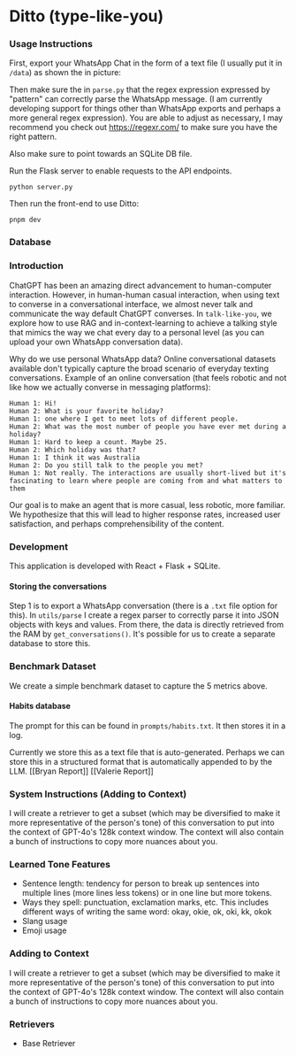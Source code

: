 # Ditto (type-like-you)



### Usage Instructions

First, export your WhatsApp Chat in the form of a text file (I usually put it in `/data`) as shown the in picture: 



Then make sure the in `parse.py` that the regex expression expressed by "pattern" can correctly parse the WhatsApp message. (I am currently developing support for things other than WhatsApp exports and perhaps a more general regex expression). You are able to adjust as necessary, I may recommend you check out https://regexr.com/ to make sure you have the right pattern.

Also make sure to point towards an SQLite DB file. 

Run the Flask server to enable requests to the API endpoints.
```
python server.py
```

Then run the front-end to use Ditto:
```
pnpm dev
```


### Database

### Introduction
ChatGPT has been an amazing direct advancement to human-computer interaction. However, in human-human casual interaction, when using text to converse in a conversational interface, we almost never talk and communicate the way default ChatGPT converses. In `talk-like-you`, we explore how to use RAG and in-context-learning to achieve a talking style that mimics the way we chat every day to a personal level (as you can upload your own WhatsApp conversation data). 

Why do we use personal WhatsApp data? Online conversational datasets available don't typically capture the broad scenario of everyday texting conversations. Example of an online conversation (that feels robotic and not like how we actually converse in messaging platforms): 

```
Human 1: Hi! 
Human 2: What is your favorite holiday? 
Human 1: one where I get to meet lots of different people. 
Human 2: What was the most number of people you have ever met during a holiday?
Human 1: Hard to keep a count. Maybe 25. 
Human 2: Which holiday was that? 
Human 1: I think it was Australia 
Human 2: Do you still talk to the people you met? 
Human 1: Not really. The interactions are usually short-lived but it's fascinating to learn where people are coming from and what matters to them 
```

Our goal is to make an agent that is more casual, less robotic, more familiar. We hypothesize that this will lead to higher response rates, increased user satisfaction, and perhaps comprehensibility of the content. 

### Development
This application is developed with React + Flask + SQLite. 

#### Storing the conversations
Step 1 is to export a WhatsApp conversation (there is a `.txt` file option for this). 
In `utils/parse` I create a regex parser to correctly parse it into JSON objects with keys and values. 
From there, the data is directly retrieved from the RAM by `get_conversations()`. 
It's possible for us to create a separate database to store this. 

### Benchmark Dataset 
We create a simple benchmark dataset to capture the 5 metrics above. 

#### Habits database 
The prompt for this can be found in `prompts/habits.txt`. It then stores it in a log. 

Currently we store this as a text file that is auto-generated. Perhaps we can store this in a structured format that is automatically appended to by the LLM. 
[[Bryan Report]]
[[Valerie Report]]

### System Instructions (Adding to Context)

I will create a retriever to get a subset (which may be diversified to make it more representative of the person's tone) of this conversation to put into the context of GPT-4o's 128k context window. The context will also contain a bunch of instructions to copy more nuances about you.




### Learned Tone Features
- Sentence length: tendency for person to break up sentences into multiple lines (more lines less tokens) or in one line but more tokens. 
- Ways they spell: punctuation, exclamation marks, etc. This includes different ways of writing the same word: okay, okie, ok, oki, kk, okok
- Slang usage
- Emoji usage

### Adding to Context

I will create a retriever to get a subset (which may be diversified to make it more representative of the person's tone) of this conversation to put into the context of GPT-4o's 128k context window. The context will also contain a bunch of instructions to copy more nuances about you.

### Retrievers
- Base Retriever 


